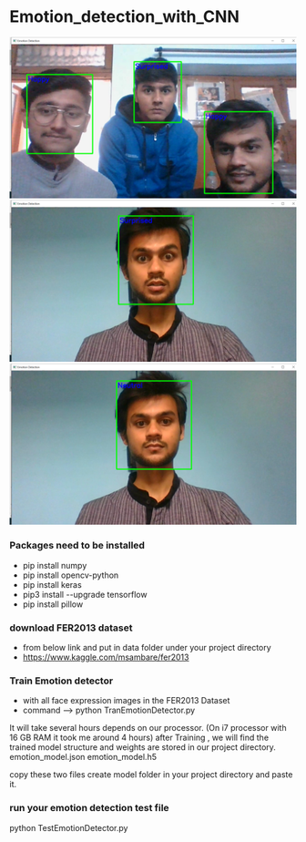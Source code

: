 # Emotion_detection_with_CNN

![emotion_detection](https://github.com/Rohesen/Emotion_Detection-using-CNN/blob/main/Screenshot%20(32).png)
![emotion_detection](https://github.com/Rohesen/Emotion_Detection-using-CNN/blob/main/Screenshot%20(19).png)
![emotion_detection](https://github.com/Rohesen/Emotion_Detection-using-CNN/blob/main/Screenshot%20(17).png)
### Packages need to be installed
- pip install numpy
- pip install opencv-python
- pip install keras
- pip3 install --upgrade tensorflow
- pip install pillow

### download FER2013 dataset
- from below link and put in data folder under your project directory
- https://www.kaggle.com/msambare/fer2013

### Train Emotion detector
- with all face expression images in the FER2013 Dataset
- command --> python TranEmotionDetector.py

It will take several hours depends on our processor. (On i7 processor with 16 GB RAM it took me around 4 hours)
after Training , we will find the trained model structure and weights are stored in our project directory.
emotion_model.json
emotion_model.h5

copy these two files create model folder in your project directory and paste it.

### run your emotion detection test file
python TestEmotionDetector.py
